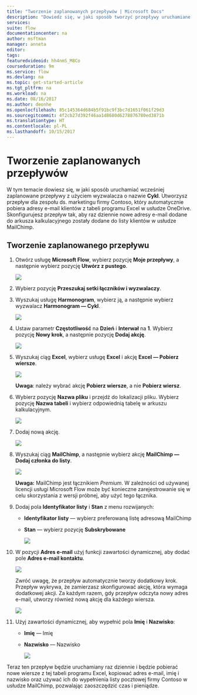 ```yaml
---
title: "Tworzenie zaplanowanych przepływów | Microsoft Docs"
description: "Dowiedz się, w jaki sposób tworzyć przepływy uruchamiane zgodnie z harmonogramem."
services: 
suite: flow
documentationcenter: na
author: msftman
manager: anneta
editor: 
tags: 
featuredvideoid: hh4nmS_M8Co
courseduration: 9m
ms.service: flow
ms.devlang: na
ms.topic: get-started-article
ms.tgt_pltfrm: na
ms.workload: na
ms.date: 08/16/2017
ms.author: deonhe
ms.openlocfilehash: 85c145364d684b5f91bc9f3bc7d1651f061f29d3
ms.sourcegitcommit: 4f2cb27d392f46aa1d8680d6278876780ed3871b
ms.translationtype: HT
ms.contentlocale: pl-PL
ms.lasthandoff: 10/15/2017
---
```

# <a name="create-scheduled-flows"></a>Tworzenie zaplanowanych przepływów
W tym temacie dowiesz się, w jaki sposób uruchamiać wcześniej zaplanowane przepływy z użyciem wyzwalacza o nazwie **Cykl**.  Utworzysz przepływ dla zespołu ds. marketingu firmy Contoso, który automatycznie pobiera adresy e-mail klientów z tabeli programu Excel w usłudze OneDrive. Skonfigurujesz przepływ tak, aby raz dziennie nowe adresy e-mail dodane do arkusza kalkulacyjnego zostały dodane do listy klientów w usłudze MailChimp. 

## <a name="create-a-scheduled-flow"></a>Tworzenie zaplanowanego przepływu
1. Otwórz usługę **Microsoft Flow**, wybierz pozycję **Moje przepływy**, a następnie wybierz pozycję **Utwórz z pustego**. 
   
    ![](./media/learning-recurrence/flow-create-blank.png)
2. Wybierz pozycję **Przeszukaj setki łączników i wyzwalaczy**.
3. Wyszukaj usługę **Harmonogram**, wybierz ją, a następnie wybierz wyzwalacz **Harmonogram — Cykl**.
   
    ![](./media/learning-recurrence/flow-recurrence-trigger.png)
4. Ustaw parametr **Częstotliwość** na **Dzień** i **Interwał** na **1**. Wybierz pozycję **Nowy krok**, a następnie pozycję **Dodaj akcję**. 
   
    ![](./media/learning-recurrence/frequency-interval.png)
5. Wyszukaj ciąg **Excel**, wybierz usługę **Excel** i akcję **Excel — Pobierz wiersze**. 
   
    ![](./media/learning-recurrence/excel-get-rows.png)
   
    **Uwaga**: należy wybrać akcję **Pobierz wiersze**, a nie **Pobierz wiersz**. 
6. Wybierz pozycję **Nazwa pliku** i przejdź do lokalizacji pliku. Wybierz pozycję **Nazwa tabeli** i wybierz odpowiednią tabelę w arkuszu kalkulacyjnym. 
   
    ![](./media/learning-recurrence/excel-get-file.png)
7. Dodaj nową akcję. 
   
    ![](./media/learning-recurrence/new-step.png)
8. Wyszukaj ciąg **MailChimp**, a następnie wybierz akcję **MailChimp — Dodaj członka do listy**.
   
    ![](./media/learning-recurrence/select-mailchimp.png)
   
    **Uwaga:** MailChimp jest łącznikiem *Premium*. W zależności od używanej licencji usługi Microsoft Flow może być konieczne zarejestrowanie się w celu skorzystania z wersji próbnej, aby użyć tego łącznika.
9. Dodaj pola **Identyfikator listy** i **Stan** z menu rozwijanych:
   
   * **Identyfikator listy** — wybierz preferowaną listę adresową MailChimp
   * **Stan** — wybierz pozycję **Subskrybowane** 
     
     ![](./media/learning-recurrence/mailchimp-id-status.png)
10. W pozycji **Adres e-mail** użyj funkcji zawartości dynamicznej, aby dodać pole **Adres e-mail kontaktu**. 
    
     ![](./media/learning-recurrence/mailchimp-address.png)
    
     Zwróć uwagę, że przepływ automatycznie tworzy dodatkowy krok. Przepływ wykrywa, że zamierzasz skonfigurować akcję, która wymaga dodatkowej akcji. Za każdym razem, gdy przepływ odczyta nowy adres e-mail, utworzy również nową akcję dla każdego wiersza. 
    
     ![](./media/learning-recurrence/mailchimp-for-each.png)
11. Użyj zawartości dynamicznej, aby wypełnić pola **Imię** i **Nazwisko**:
    
    * **Imię** — Imię
    * **Nazwisko** — Nazwisko
      
      ![](./media/learning-recurrence/mailchimp-names.png)

Teraz ten przepływ będzie uruchamiany raz dziennie i będzie pobierać nowe wiersze z tej tabeli programu Excel, kopiować adres e-mail, imię i nazwisko oraz używać ich do wypełnienia listy pocztowej firmy Contoso w usłudze MailChimp, pozwalając zaoszczędzić czas i pieniądze. 

